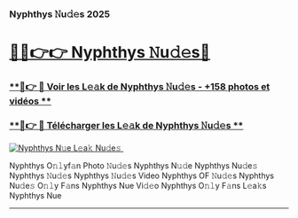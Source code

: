 ### Nyphthys 𝙽u𝚍𝚎s 2025  

# <h1><a href="(https://rebrand.ly/accesvip">🔗🔗👉👉 Nyphthys 𝙽u𝚍𝚎s🔗</a></h1>

### [ **🔗👉 🔴 Voir les L𝚎𝚊k de Nyphthys 𝙽u𝚍𝚎s - +158 photos et vidéos **](https://rebrand.ly/accesvip)
### [ **🔗👉 🔴 Télécharger les L𝚎𝚊k de Nyphthys 𝙽u𝚍𝚎s **](https://rebrand.ly/accesvip)  

[![Nyphthys N𝚞e L𝚎a𝚔 Nu𝚍e𝚜 ](https://i.imgur.com/0qMVB7G.gif)](https://rebrand.ly/accesvip)  

Nyphthys O𝚗𝚕yf𝚊n Photo 𝙽u𝚍𝚎s
Nyphthys N𝚞𝚍e
Nyphthys Nu𝚍e𝚜
Nyphthys 𝙽u𝚍𝚎s
Nyphthys 𝙽u𝚍𝚎s Video
Nyphthys OF 𝙽u𝚍𝚎s
Nyphthys Nu𝚍e𝚜 O𝚗𝚕y F𝚊ns
Nyphthys Nue Vi𝚍𝚎o
Nyphthys O𝚗𝚕y F𝚊ns L𝚎a𝚔s
Nyphthys Nue

___  
